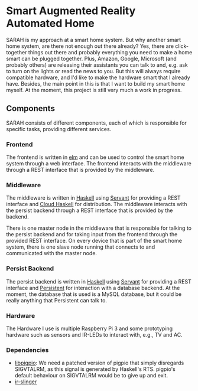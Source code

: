 # Smart Augmented Reality Automated Home

SARAH is my approach at a smart home system. But why another smart home system, are there not enough out there already? Yes, there are click-together things out there and probably everything you need to make a home smart can be plugged together. Plus, Amazon, Google, Microsoft (and probably others) are releasing their assistants you can talk to and, e.g. ask to turn on the lights or read the news to you. But this will always require compatible hardware, and I'd like to make the hardware smart that I already have. Besides, the main point in this is that I want to build my smart home myself. At the moment, this project is still very much a work in progress.

## Components
SARAH consists of different components, each of which is responsible for specific tasks, providing different services.

### Frontend
The frontend is written in [elm](http://elm-lang.org/) and can be used to control the smart home system through a web interface. The frontend interacts with the middleware through a REST interface that is provided by the middleware.

### Middleware
The middleware is written in [Haskell](https://www.haskell.org/) using [Servant](http://haskell-servant.readthedocs.io/) for providing a REST interface and [Cloud Haskell](http://haskell-distributed.github.io/) for distribution. The middleware interacts with the persist backend through a REST interface that is provided by the backend.

There is one master node in the middleware that is responsible for talking to the persist backend and for taking input from the frontend through the provided REST interface. On every device that is part of the smart home system, there is one slave node running that connects to and communicated with the master node.

### Persist Backend
The persist backend is written in [Haskell](https://www.haskell.org/) using [Servant](http://haskell-servant.readthedocs.io/) for providing a REST interface and [Persistent](http://www.yesodweb.com/book/persistent) for interaction with a database backend. At the moment, the database that is used is a MySQL database, but it could be really anything that Persistent can talk to.

### Hardware
The Hardware I use is multiple Raspberry Pi 3 and some prototyping hardware such as sensors and IR-LEDs to interact with, e.g., TV and AC.

### Dependencies
* [libpigpio](https://github.com/joan2937/pigpio): We need a patched version of pigpio that simply disregards SIGVTALRM, as this signal is generated by Haskell's RTS. pigpio's default behaviour on SIGVTALRM would be to give up and exit.
* [ir-slinger](https://github.com/bschwind/ir-slinger)
